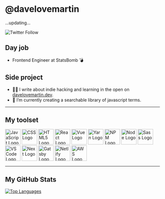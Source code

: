 # @davelovemartin

...updating...

![Twitter Follow](https://img.shields.io/twitter/follow/davelovemartin?style=social)

## Day job

- Frontend Engineer at StatsBomb 💣

## Side project

- ✍🏻 I write about indie hacking and learning in the open on [davelovemartin.dev](https://davelovemartin.dev).
- 🔭 I’m currently creating a searchable library of javascript terms.

---

## My toolset

<img src="https://cdn.worldvectorlogo.com/logos/logo-javascript.svg" alt="JavaScript Logo" width="50" height="50"/> <img src="https://cdn.worldvectorlogo.com/logos/css3.svg" alt="CSS Logo" width="50" height="50"/> <img src="https://cdn.worldvectorlogo.com/logos/html5.svg" alt="HTML5 Logo" width="50" height="50"/> <img src="https://cdn.worldvectorlogo.com/logos/react-2.svg" alt="React Logo" width="50" height="50"/> <img src="https://cdn.worldvectorlogo.com/logos/vue-9.svg" alt="Vue Logo" width="50" height="50"/> <img src="https://cdn.worldvectorlogo.com/logos/yarn.svg" alt="Yarn Logo" width="50" height="50"/> <img src="https://cdn.worldvectorlogo.com/logos/npm.svg" alt="NPM Logo" width="50" height="50"/> <img src="https://cdn.worldvectorlogo.com/logos/nodejs.svg" alt="Node Logo" width="50" height="50"/> <img src="https://cdn.worldvectorlogo.com/logos/sass-1.svg" alt="Sass Logo" width="50" height="50"/> <img src="https://cdn.worldvectorlogo.com/logos/visual-studio-code-1.svg" alt="VS Code Logo" width="50" height="50"/> <img src="https://cdn.worldvectorlogo.com/logos/nextjs-3.svg" style="background-color: white;" alt="Next Logo" width="50" height="50"/> <img src="https://cdn.worldvectorlogo.com/logos/gatsby.svg" alt="Gatsby Logo" width="50" height="50"/>  <img src="https://cdn.worldvectorlogo.com/logos/netlify.svg" alt="Netlify Logo" width="50" height="50"/>  <img src="https://cdn.worldvectorlogo.com/logos/aws-2.svg" alt="AWS Logo" width="50" height="50"/>

---


## My GitHub Stats

[![Top Languages](https://github-readme-stats.vercel.app/api/top-langs/?username=davelovemartin&hide=java&theme=radical)](https://github.com/anuraghazra/github-readme-stats)
